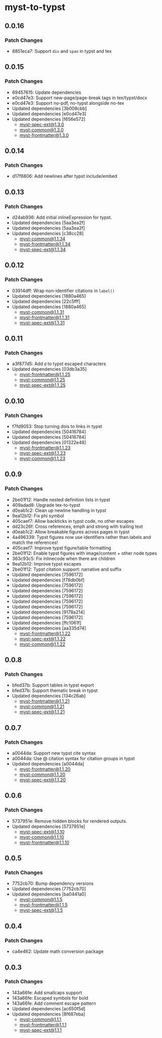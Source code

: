 # myst-to-typst

## 0.0.16

### Patch Changes

- 8851eca7: Support `div` and `span` in typst and tex

## 0.0.15

### Patch Changes

- 69457615: Update dependencies
- e0cd47e3: Support new-page/page-break tags in tex/typst/docx
- e0cd47e3: Support no-pdf, no-typst alongside no-tex
- Updated dependencies [3b008cbb]
- Updated dependencies [e0cd47e3]
- Updated dependencies [f656e572]
  - myst-spec-ext@1.3.0
  - myst-common@1.3.0
  - myst-frontmatter@1.3.0

## 0.0.14

### Patch Changes

- d17f6806: Add newlines after typst include/embed

## 0.0.13

### Patch Changes

- d24ab936: Add initial inlineExpression for typst.
- Updated dependencies [5aa3ea2f]
- Updated dependencies [5aa3ea2f]
- Updated dependencies [c38cc28]
  - myst-common@1.1.34
  - myst-frontmatter@1.1.34
  - myst-spec-ext@1.1.34

## 0.0.12

### Patch Changes

- 03914dff: Wrap non-identifier citations in `label()`
- Updated dependencies [1880a465]
- Updated dependencies [22c5fff]
- Updated dependencies [1880a465]
  - myst-common@1.1.31
  - myst-frontmatter@1.1.31
  - myst-spec-ext@1.1.31

## 0.0.11

### Patch Changes

- a3f877d5: Add `@` to typst escaped characters
- Updated dependencies [03db3a35]
  - myst-frontmatter@1.1.25
  - myst-common@1.1.25
  - myst-spec-ext@1.1.25

## 0.0.10

### Patch Changes

- f7fd9053: Stop turning dois to links in typst
- Updated dependencies [50416784]
- Updated dependencies [50416784]
- Updated dependencies [01322e48]
  - myst-frontmatter@1.1.23
  - myst-spec-ext@1.1.23
  - myst-common@1.1.23

## 0.0.9

### Patch Changes

- 2be01f12: Handle nested definition lists in typst
- 409adad8: Upgrade tex-to-typst
- d0eab1c2: Clean up newline handling in typst
- 9ea12b12: Fix phi symbol
- 405caef7: Allow backticks in typst code, no other escapes
- dd23c26f: Cross references, emph and strong with trailing text
- d0eab1c2: Allow breakable figures across pages in typst
- 4a496339: Typst figures now use identifiers rather than labels and match the references!
- 405caef7: Improve typst figure/table formatting
- 2be01f12: Enable typst figures with image/content + other node types
- 363c93c5: Fix inlinecode when there are children
- 9ea12b12: Improve typst escapes
- 2be01f12: Typst citation support: narrative and suffix
- Updated dependencies [7596172]
- Updated dependencies [f78db0bf]
- Updated dependencies [7596172]
- Updated dependencies [7596172]
- Updated dependencies [7596172]
- Updated dependencies [7596172]
- Updated dependencies [7596172]
- Updated dependencies [9178a214]
- Updated dependencies [7596172]
- Updated dependencies [ffc1061f]
- Updated dependencies [aa335d74]
  - myst-frontmatter@1.1.22
  - myst-spec-ext@1.1.22
  - myst-common@1.1.22

## 0.0.8

### Patch Changes

- bfed37b: Support tables in typst export
- bfed37b: Support thematic break in typst
- Updated dependencies [134c26ab]
  - myst-frontmatter@1.1.21
  - myst-common@1.1.21
  - myst-spec-ext@1.1.21

## 0.0.7

### Patch Changes

- a0044da: Support new typst cite syntax
- a0044da: Use @ citation syntax for citation groups in typst
- Updated dependencies [a0044da]
  - myst-frontmatter@1.1.20
  - myst-common@1.1.20
  - myst-spec-ext@1.1.20

## 0.0.6

### Patch Changes

- 5737951e: Remove hidden blocks for rendered outputs.
- Updated dependencies [5737951e]
  - myst-spec-ext@1.1.10
  - myst-common@1.1.10
  - myst-frontmatter@1.1.10

## 0.0.5

### Patch Changes

- 7752cb70: Bump dependency versions
- Updated dependencies [7752cb70]
- Updated dependencies [ba0441a0]
  - myst-common@1.1.5
  - myst-frontmatter@1.1.5
  - myst-spec-ext@1.1.5

## 0.0.4

### Patch Changes

- ca4e462: Update math conversion package

## 0.0.3

### Patch Changes

- 143a66fe: Add smallcaps support
- 143a66fe: Escaped symbols for bold
- 143a66fe: Add comment escape pattern
- Updated dependencies [ac650f5d]
- Updated dependencies [8f687eba]
  - myst-common@1.1.1
  - myst-frontmatter@1.1.1
  - myst-spec-ext@1.1.1
